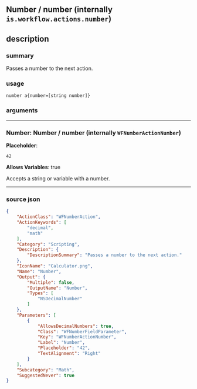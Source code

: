 
## Number / number (internally `is.workflow.actions.number`)


## description

### summary

Passes a number to the next action.


### usage
```
number a{number=[string number]}
```

### arguments

---

### Number: Number / number (internally `WFNumberActionNumber`)
**Placeholder**:
```
42
```
**Allows Variables**: true



Accepts a string 
or variable
with a number.

---

### source json

```json
{
	"ActionClass": "WFNumberAction",
	"ActionKeywords": [
		"decimal",
		"math"
	],
	"Category": "Scripting",
	"Description": {
		"DescriptionSummary": "Passes a number to the next action."
	},
	"IconName": "Calculator.png",
	"Name": "Number",
	"Output": {
		"Multiple": false,
		"OutputName": "Number",
		"Types": [
			"NSDecimalNumber"
		]
	},
	"Parameters": [
		{
			"AllowsDecimalNumbers": true,
			"Class": "WFNumberFieldParameter",
			"Key": "WFNumberActionNumber",
			"Label": "Number",
			"Placeholder": "42",
			"TextAlignment": "Right"
		}
	],
	"Subcategory": "Math",
	"SuggestedNever": true
}
```

